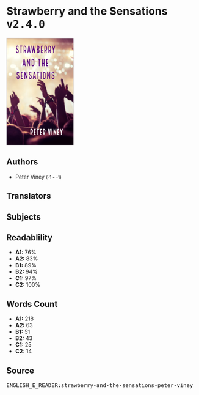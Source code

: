 # Strawberry and the Sensations <kbd>v2.4.0</kbd>

![](./cover.medium.jpg "")

## Authors


 - Peter Viney <small>(-1 - -1)</small>

## Translators



## Subjects



## Readablility


 - **A1:** 76%
 - **A2:** 83%
 - **B1:** 89%
 - **B2:** 94%
 - **C1:** 97%
 - **C2:** 100%

## Words Count


 - **A1:** 218
 - **A2:** 63
 - **B1:** 51
 - **B2:** 43
 - **C1:** 25
 - **C2:** 14

## Source


<kbd>ENGLISH_E_READER:strawberry-and-the-sensations-peter-viney</kbd>
